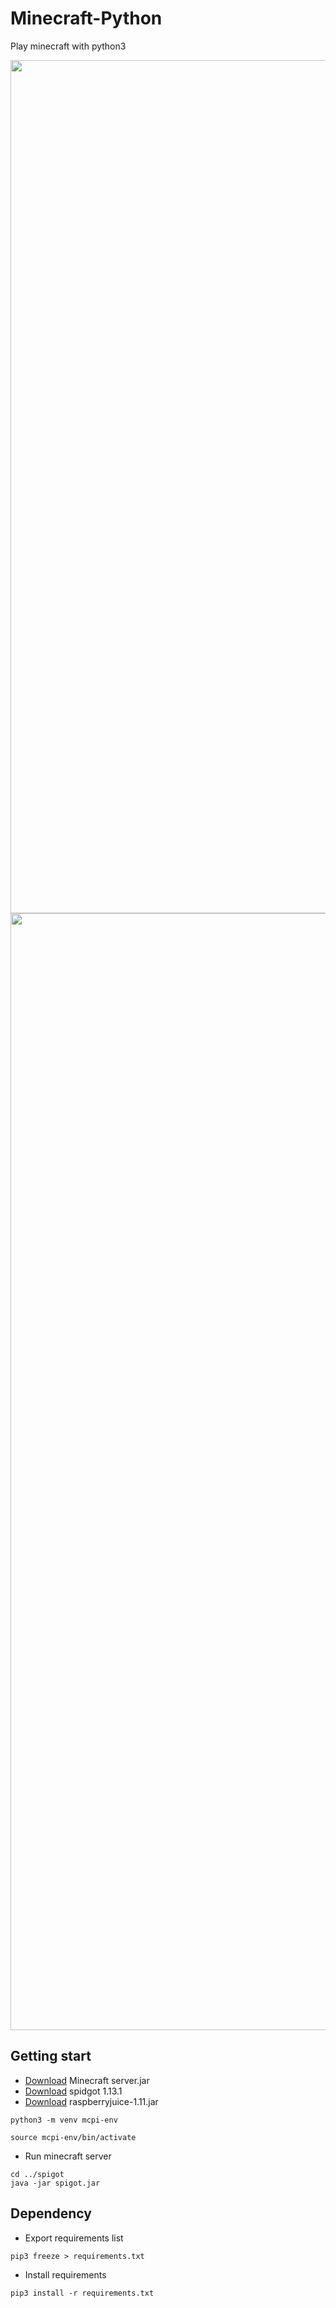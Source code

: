 # Minecraft-Python
Play minecraft with python3

<div align="center">
  <img width="1365" alt="스크린샷 2021-10-31 오후 2 11 43" src="https://user-images.githubusercontent.com/16532326/139568970-5867355f-de83-4a39-b7b6-106933cc3a8e.png">
</div>

<div align="center">
  <img width="1787" alt="스크린샷 2021-10-31 오후 2 15 19" src="https://user-images.githubusercontent.com/16532326/139568966-4fa8731c-59eb-481e-9443-ccec303399d1.png">
</div>

## Getting start

- [Download](https://launcher.mojang.com/v1/objects/fe123682e9cb30031eae351764f653500b7396c9/server.jar) Minecraft server.jar
- [Download](https://cdn.getbukkit.org/spigot/spigot-1.13.1.jar) spidgot 1.13.1
- [Download](https://dev.bukkit.org/projects/raspberryjuice/files/2496319/download) raspberryjuice-1.11.jar

```
python3 -m venv mcpi-env

source mcpi-env/bin/activate
```

- Run minecraft server

```
cd ../spigot
java -jar spigot.jar
```

## Dependency

- Export requirements list

```
pip3 freeze > requirements.txt
```

- Install requirements

```
pip3 install -r requirements.txt
```
